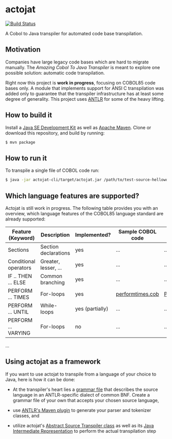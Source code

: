 # actojat
[![Build Status](https://travis-ci.org/patrickp89/actojat.svg?branch=master)](https://travis-ci.org/patrickp89/actojat)

A Cobol to Java transpiler for automated code base transpilation.


## Motivation
Companies have large legacy code bases which are hard to migrate manually. The
*Amazing Cobol To Java Transpiler* is meant to explore one possible solution: automatic
code transpilation.

Right now this project is **work in progress**, focusing on COBOL85 code bases only. A module that implements support
for ANSI C transpilation was added only to guarantee that the transpiler infrastructure has at least some degree of
generality. This project uses [ANTLR](http://www.antlr.org/) for some of the heavy lifting.


## How to build it
Install a [Java SE Development Kit](https://www.oracle.com/technetwork/java/javase/downloads/index.html) as well
as [Apache Maven](https://maven.apache.org/). Clone or download this repository, and build by running:
```bash
$ mvn package
```

## How to run it
To transpile a single file of COBOL code run:
```bash
$ java -jar actojat-cli/target/actojat.jar /path/to/test-source-helloworld.cob TestName2 my.base.pckg COBOL /tmp/ false
```

## Which language features are supported?
Actojat is still work in progress. The following table provides you with an overview, which language features of the
COBOL85 language standard are already supported:

| Feature (Keyword)     | Description          | Implemented?    | Sample COBOL code  | Generated Java Code |
| --------------------- | -------------------- | --------------- | ------------------ | ------------------- |
| Sections              | Section declarations | yes             | ...                | ...                 |
| Conditional operators | Greater, lesser, ... | yes             | ...                | ...                 |
| IF .. THEN ... ELSE   | Common branching     | yes             | ...                | ...                 |
| PERFORM ... TIMES     | For-loops            | yes             | [performtimes.cob](actojat-cli/src/test/resources/cobol-sources/performtimes.cob)   | [PerformTimes.java](actojat-cli/src/test/resources/expected-java-sources/PerformTimes.java)   |
| PERFORM ... UNTIL     | While-loops          | yes (partially) | ...                | ...                 |
| PERFORM ... VARYING   | For-loops            | no              | ...                | ...                 |

...


## Using actojat as a framework
If you want to use actojat to transpile from a language of your choice to Java, here is how it can be done:
* At the transpiler's heart lies a [grammar file](actojat-cobol-support/src/main/antlr4/de/netherspace/apps/actojat/cobol_grammar.g4)
that describes the source language in an ANTLR-specific dialect of common BNF. Create a grammar file of your own that
accepts your chosen source language,

* use [ANTLR's Maven plugin](https://www.antlr.org/api/maven-plugin/latest/) to generate your parser and tokenizer classes, and

* utilize actojat's [Abstract Source Transpiler class](actojat-transpiler/src/main/kotlin/de/netherspace/apps/actojat/AbstractSourceTranspiler.kt)
as well as its [Java Intermediate Representation](actojat-transpiler/src/main/kotlin/de/netherspace/apps/actojat/JavaIrToSourceCodeTranslator.kt)
to perform the actual transpilation step
